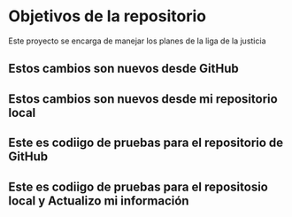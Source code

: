 # Objetivos de la repositorio

Este proyecto se encarga de manejar los planes de la liga de la justicia

## Estos cambios son nuevos desde GitHub
## Estos cambios son nuevos desde mi repositorio local

## Este es codiigo de pruebas para el repositorio de GitHub
## Este es codiigo de pruebas para el repositosio local y Actualizo mi información


